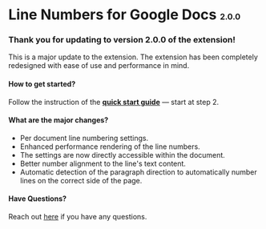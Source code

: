 # Line Numbers for Google Docs <small>2.0.0</small>

### Thank you for updating to version 2.0.0 of the extension!

This is a major update to the extension. The extension has been completely redesigned with ease of use and performance in mind.

#### How to get started?

Follow the instruction of the **[quick start guide](http://localhost:3000/#/quickstart?id=_2-open-your-favorite-google-docs-file)** — start at step 2.

#### What are the major changes?

- Per document line numbering settings.
- Enhanced performance rendering of the line numbers.
- The settings are now directly accessible within the document.
- Better number alignment to the line's text content.
- Automatic detection of the paragraph direction to automatically number lines on the correct side of the page.

#### Have Questions?

Reach out [here](contact.md) if you have any questions.

<style>
    h1 small {
        font-size: 1rem;
    }

    .markdown-section h4 {
        margin-bottom: 0;
    }
</style>